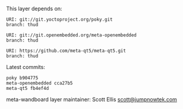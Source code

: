 This layer depends on:

    URI: git://git.yoctoproject.org/poky.git
    branch: thud

    URI: git://git.openembedded.org/meta-openembedded
    branch: thud

    URI: https://github.com/meta-qt5/meta-qt5.git
    branch: thud

Latest commits:

    poky b904775
    meta-openembedded cca27b5
    meta-qt5 fb4ef4d


meta-wandboard layer maintainer: Scott Ellis <scott@jumpnowtek.com>
